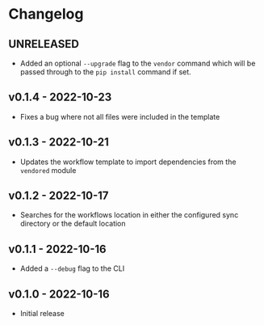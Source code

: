 # Changelog

## UNRELEASED

- Added an optional `--upgrade` flag to the `vendor` command which will be passed through to the `pip install` command
  if set.

## v0.1.4 - 2022-10-23

- Fixes a bug where not all files were included in the template

## v0.1.3 - 2022-10-21

- Updates the workflow template to import dependencies from the `vendored` module

## v0.1.2 - 2022-10-17

- Searches for the workflows location in either the configured sync directory or the default location

## v0.1.1 - 2022-10-16

- Added a `--debug` flag to the CLI

## v0.1.0 - 2022-10-16

- Initial release

